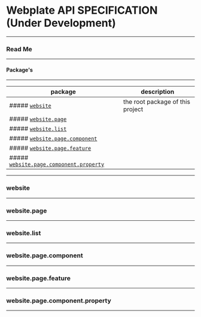 # Webplate API SPECIFICATION (Under Development)
---

### Read Me



---

#### Package's
---
| package | description |
| --- | --- |
| ##### [`website`](#website) | the root package of this project |
| ##### [`website.page`](#website.page) |  |
| ##### [`website.list`](#website.list) |  |
| ##### [`website.page.component`](#website.page.component) |  |
| ##### [`website.page.feature`](#website.page.faeture) |  |
| ##### [`website.page.component.property`](#website.page.component.property)|  |

---

### website 

---

### website.page 

---

### website.list 

---

### website.page.component 

---

### website.page.feature 

---

### website.page.component.property 

---